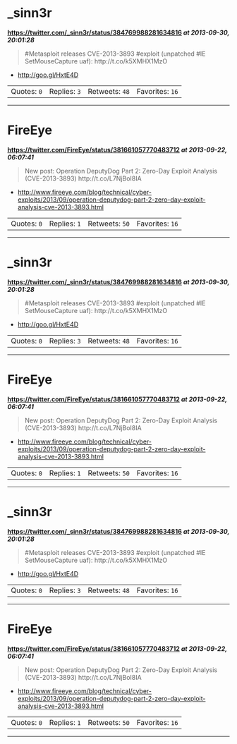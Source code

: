 # _sinn3r
**https://twitter.com/_sinn3r/status/384769988281634816 _at 2013-09-30, 20:01:28_**
<blockquote>
#Metasploit releases CVE-2013-3893 #exploit (unpatched #IE SetMouseCapture uaf): http://t.co/k5XMHX1MzO
</blockquote>

* http://goo.gl/HxtE4D

<table><tr>
<td>Quotes: <code>0</code></td>
<td>Replies: <code>3</code></td>
<td>Retweets: <code>48</code></td>
<td>Favorites: <code>16</code></td>
</tr></table>

---

# FireEye
**https://twitter.com/FireEye/status/381661057770483712 _at 2013-09-22, 06:07:41_**
<blockquote>
New post: Operation DeputyDog Part 2: Zero-Day Exploit Analysis (CVE-2013-3893) http://t.co/L7NjBoI8IA
</blockquote>

* http://www.fireeye.com/blog/technical/cyber-exploits/2013/09/operation-deputydog-part-2-zero-day-exploit-analysis-cve-2013-3893.html

<table><tr>
<td>Quotes: <code>0</code></td>
<td>Replies: <code>1</code></td>
<td>Retweets: <code>50</code></td>
<td>Favorites: <code>16</code></td>
</tr></table>

---

# _sinn3r
**https://twitter.com/_sinn3r/status/384769988281634816 _at 2013-09-30, 20:01:28_**
<blockquote>
#Metasploit releases CVE-2013-3893 #exploit (unpatched #IE SetMouseCapture uaf): http://t.co/k5XMHX1MzO
</blockquote>

* http://goo.gl/HxtE4D

<table><tr>
<td>Quotes: <code>0</code></td>
<td>Replies: <code>3</code></td>
<td>Retweets: <code>48</code></td>
<td>Favorites: <code>16</code></td>
</tr></table>

---

# FireEye
**https://twitter.com/FireEye/status/381661057770483712 _at 2013-09-22, 06:07:41_**
<blockquote>
New post: Operation DeputyDog Part 2: Zero-Day Exploit Analysis (CVE-2013-3893) http://t.co/L7NjBoI8IA
</blockquote>

* http://www.fireeye.com/blog/technical/cyber-exploits/2013/09/operation-deputydog-part-2-zero-day-exploit-analysis-cve-2013-3893.html

<table><tr>
<td>Quotes: <code>0</code></td>
<td>Replies: <code>1</code></td>
<td>Retweets: <code>50</code></td>
<td>Favorites: <code>16</code></td>
</tr></table>

---

# _sinn3r
**https://twitter.com/_sinn3r/status/384769988281634816 _at 2013-09-30, 20:01:28_**
<blockquote>
#Metasploit releases CVE-2013-3893 #exploit (unpatched #IE SetMouseCapture uaf): http://t.co/k5XMHX1MzO
</blockquote>

* http://goo.gl/HxtE4D

<table><tr>
<td>Quotes: <code>0</code></td>
<td>Replies: <code>3</code></td>
<td>Retweets: <code>48</code></td>
<td>Favorites: <code>16</code></td>
</tr></table>

---

# FireEye
**https://twitter.com/FireEye/status/381661057770483712 _at 2013-09-22, 06:07:41_**
<blockquote>
New post: Operation DeputyDog Part 2: Zero-Day Exploit Analysis (CVE-2013-3893) http://t.co/L7NjBoI8IA
</blockquote>

* http://www.fireeye.com/blog/technical/cyber-exploits/2013/09/operation-deputydog-part-2-zero-day-exploit-analysis-cve-2013-3893.html

<table><tr>
<td>Quotes: <code>0</code></td>
<td>Replies: <code>1</code></td>
<td>Retweets: <code>50</code></td>
<td>Favorites: <code>16</code></td>
</tr></table>

---

